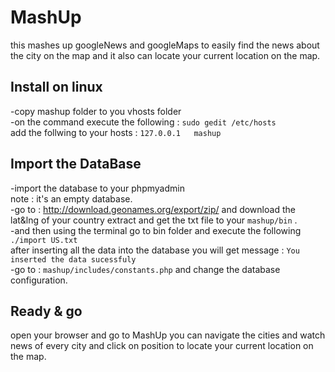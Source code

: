# MashUp
this mashes up googleNews and googleMaps to easily find the news about the city on the map and it also can locate your current location on the map.

## Install on linux
-copy mashup folder to you vhosts folder <br>
-on the command execute the following : `sudo gedit /etc/hosts`   <br>
add the follwing to your hosts : `127.0.0.1   mashup`<br>

## Import the DataBase
-import the database to your phpmyadmin<br>
	note : it's an empty database.<br> 
-go to : http://download.geonames.org/export/zip/ and download the lat&lng of your country extract and get the txt file to your `mashup/bin` .<br>
-and then using the terminal go to bin folder and execute the following `./import US.txt`<br> 
	after inserting all the data into the database you will get message : `You inserted the data sucessfuly`<br>
-go to : `mashup/includes/constants.php` and change the database configuration.<br>

## Ready & go
open your browser and go to MashUp you can navigate the cities and watch news of every city and click on position to locate your current location on the map. 

